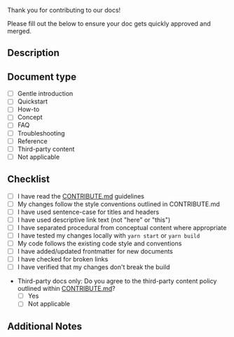 Thank you for contributing to our docs!

Please fill out the below to ensure your doc gets quickly approved and merged.

## Description

<!-- Provide a brief description of the changes in this PR -->

## Document type

<!-- If this PR adds or modifies documentation, specify the document type -->

- [ ] Gentle introduction
- [ ] Quickstart
- [ ] How-to
- [ ] Concept
- [ ] FAQ
- [ ] Troubleshooting
- [ ] Reference
- [ ] Third-party content
- [ ] Not applicable

## Checklist

<!-- Mark completed items with an "x" -->

- [ ] I have read the [CONTRIBUTE.md](../CONTRIBUTE.md) guidelines
- [ ] My changes follow the style conventions outlined in CONTRIBUTE.md
- [ ] I have used sentence-case for titles and headers
- [ ] I have used descriptive link text (not "here" or "this")
- [ ] I have separated procedural from conceptual content where appropriate
- [ ] I have tested my changes locally with `yarn start` or `yarn build`
- [ ] My code follows the existing code style and conventions
- [ ] I have added/updated frontmatter for new documents
- [ ] I have checked for broken links
- [ ] I have verified that my changes don't break the build
- Third-party docs only: Do you agree to the third-party content policy outlined within [CONTRIBUTE.md](../CONTRIBUTE.md)?
   - [ ] Yes
   - [ ] Not applicable

## Additional Notes

<!-- Add any additional notes or context for reviewers -->

